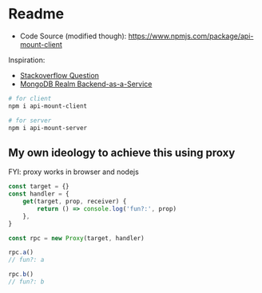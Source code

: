 # Readme

- Code Source (modified though): https://www.npmjs.com/package/api-mount-client

Inspiration:
- [Stackoverflow Question](https://stackoverflow.com/questions/14951251/how-to-call-node-js-server-side-method-from-javascript)
- [MongoDB Realm Backend-as-a-Service](https://youtu.be/Evp3xTzWCu4)

```bash
# for client
npm i api-mount-client

# for server
npm i api-mount-server
```

## My own ideology to achieve this using proxy

FYI: proxy works in browser and nodejs

```js
const target = {}
const handler = {
	get(target, prop, receiver) {
		return () => console.log('fun?:', prop)
	},
}

const rpc = new Proxy(target, handler)

rpc.a()
// fun?: a

rpc.b()
// fun?: b
```
